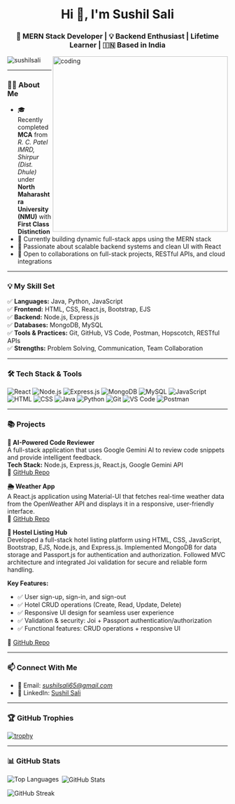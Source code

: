<h1 align="center">Hi 👋, I'm Sushil Sali</h1>
<h3 align="center">🚀 MERN Stack Developer | 💡 Backend Enthusiast | Lifetime Learner | 🇮🇳 Based in India</h3>

<img align="right" alt="coding" width="400" src="https://png.pngtree.com/background/20250128/original/pngtree-a-cartoon-boy-wearing-glasses-and-hoodie-is-coding-on-his-picture-image_16247383.jpg" />

<p align="left">
  <img src="https://komarev.com/ghpvc/?username=sushilsali&label=Profile%20views&color=0e75b6&style=flat" alt="sushilsali" />
</p>

---

### 👨‍💻 About Me

- 🎓 Recently completed **MCA** from *R. C. Patel IMRD, Shirpur (Dist. Dhule)* under **North Maharashtra University (NMU)** with **First Class Distinction**
- 🌱 Currently building dynamic full-stack apps using the MERN stack  
- 🧠 Passionate about scalable backend systems and clean UI with React  
- 💬 Open to collaborations on full-stack projects, RESTful APIs, and cloud integrations

---

### 💡 My Skill Set

✅ **Languages:** Java, Python, JavaScript  
✅ **Frontend:** HTML, CSS, React.js, Bootstrap, EJS  
✅ **Backend:** Node.js, Express.js  
✅ **Databases:** MongoDB, MySQL  
✅ **Tools & Practices:** Git, GitHub, VS Code, Postman, Hopscotch, RESTful APIs  
✅ **Strengths:** Problem Solving, Communication, Team Collaboration

---

### 🛠 Tech Stack & Tools

![React](https://img.shields.io/badge/React-%2320232a.svg?style=for-the-badge&logo=react&logoColor=%2361DAFB)
![Node.js](https://img.shields.io/badge/Node.js-339933?style=for-the-badge&logo=nodedotjs&logoColor=white)
![Express.js](https://img.shields.io/badge/Express.js-000000?style=for-the-badge&logo=express&logoColor=white)
![MongoDB](https://img.shields.io/badge/MongoDB-%2347A248.svg?style=for-the-badge&logo=mongodb&logoColor=white)
![MySQL](https://img.shields.io/badge/MySQL-%2300f.svg?style=for-the-badge&logo=mysql&logoColor=white)
![JavaScript](https://img.shields.io/badge/JavaScript-F7DF1E?style=for-the-badge&logo=javascript&logoColor=black)
![HTML](https://img.shields.io/badge/HTML-%23E34F26.svg?style=for-the-badge&logo=html5&logoColor=white)
![CSS](https://img.shields.io/badge/CSS-%231572B6.svg?style=for-the-badge&logo=css3&logoColor=white)
![Java](https://img.shields.io/badge/Java-%23007396.svg?style=for-the-badge&logo=java&logoColor=white)
![Python](https://img.shields.io/badge/Python-%233776AB.svg?style=for-the-badge&logo=python&logoColor=white)
![Git](https://img.shields.io/badge/Git-%23F05033.svg?style=for-the-badge&logo=git&logoColor=white)
![VS Code](https://img.shields.io/badge/VSCode-%23007ACC.svg?style=for-the-badge&logo=visual-studio-code&logoColor=white)
![Postman](https://img.shields.io/badge/Postman-%23FF6C37.svg?style=for-the-badge&logo=postman&logoColor=white)

---

### 📚 Projects

**🧠 AI-Powered Code Reviewer**  
A full-stack application that uses Google Gemini AI to review code snippets and provide intelligent feedback.  
**Tech Stack:** Node.js, Express.js, React.js, Google Gemini API  
🔗 [GitHub Repo](https://github.com/Sushil-Sali/AI-Powered-Code-Reviewer)

**🌦 Weather App**  
A React.js application using Material-UI that fetches real-time weather data from the OpenWeather API and displays it in a responsive, user-friendly interface.  
🔗 [GitHub Repo](https://github.com/Sushil-Sali/Weather-App)

**🏨 Hostel Listing Hub**  
Developed a full-stack hotel listing platform using HTML, CSS, JavaScript, Bootstrap, EJS, Node.js, and Express.js. Implemented MongoDB for data storage and Passport.js for authentication and authorization. Followed MVC architecture and integrated Joi validation for secure and reliable form handling.

**Key Features:**  
- ✅ User sign-up, sign-in, and sign-out  
- ✅ Hotel CRUD operations (Create, Read, Update, Delete)  
- ✅ Responsive UI design for seamless user experience  
- ✅ Validation & security: Joi + Passport authentication/authorization  
- ✅ Functional features: CRUD operations + responsive UI  

🔗 [GitHub Repo](https://github.com/Sushil-Sali/Hostel-Listing-Hub)

---

### 📫 Connect With Me

- 📧 Email: *sushilsali65@gmail.com*  
- 💼 LinkedIn: [Sushil Sali](https://www.linkedin.com/in/sushil-sali-23a939260)  

---

### 🏆 GitHub Trophies

[![trophy](https://github-profile-trophy.vercel.app/?username=sushilsali&theme=radical)](https://github.com/ryo-ma/github-profile-trophy)

---

### 📊 GitHub Stats

<p><img align="left" src="https://github-readme-stats.vercel.app/api/top-langs?username=sushilsali&show_icons=true&locale=en&layout=compact" alt="Top Languages" /></p>

<p>&nbsp;<img align="center" src="https://github-readme-stats.vercel.app/api?username=sushilsali&show_icons=true&locale=en" alt="GitHub Stats" /></p>

<p><img align="center" src="https://github-readme-streak-stats.herokuapp.com/?user=sushilsali&" alt="GitHub Streak" /></p>
